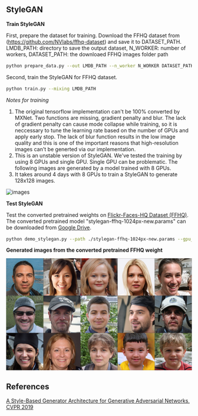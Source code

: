 ## StyleGAN

**Train StyleGAN**

First, prepare the dataset for training. Download the FFHQ dataset from (https://github.com/NVlabs/ffhq-dataset) and save it to DATASET_PATH.
LMDB_PATH: directory to save the output dataset, N_WORKER: number of workers, DATASET_PATH: the downloaed FFHQ images folder path 
```bash
python prepare_data.py --out LMDB_PATH --n_worker N_WORKER DATASET_PATH
```

Second, train the StyleGAN for FFHQ dataset.
```bash
python train.py --mixing LMDB_PATH
```

*Notes for training*
1) The original tensorflow implementation can't be 100% converted by MXNet. Two functions are missing, gradient penalty and blur. The lack of gradient penalty can cause mode collapse while training, so it is neccessary to tune the learning rate based on the number of GPUs and apply early stop. The lack of blur function results in the low image quality and this is one of the important reasons that high-resolution images can't be generted via our implementation. 
2) This is an unstable version of StyleGAN. We've tested the training by using 8 GPUs and single GPU. Single GPU can be problematic. The following images are generated by a model trained with 8 GPUs. 
3) It takes around 4 days with 8 GPUs to train a StyleGAN to generate 128x128 images.  

![images](sample_train.jpg "Generated 128x128 FFHQ images from the trained StyleGAN")

**Test StyleGAN**

Test the converted pretrained weights on [Flickr-Faces-HQ Dataset (FFHQ)](https://github.com/NVlabs/ffhq-dataset). The converted pretrained model "stylegan-ffhq-1024px-new.params" can be downloaded from [Google Drive](https://drive.google.com/file/d/1dYWAT9L3r2jmGe741AiSSAxg1su3ODvj/view?usp=sharing).

```bash
python demo_stylegan.py --path ./stylegan-ffhq-1024px-new.params --gpu_id -1
```

**Generated images from the converted pretrained FFHQ weight**

![images](sample.jpg "Generated images from the converted pretrained FFHQ weight")

## References
[A Style-Based Generator Architecture for Generative Adversarial Networks, CVPR 2019](https://arxiv.org/abs/1812.04948)